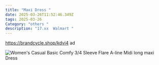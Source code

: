```yaml
---
title: "Maxi Dress "
date: 2025-03-26T11:52:46.349Z
tags: 2025-03-26
Category: "others "
description: "17.xx  Walmart "
---
```

https://brandcycle.shop/kdvi4  ad 

<!--StartFragment-->

![Women's Casual Basic Comfy 3/4 Sleeve Flare A-line Midi long maxi Dress](https://i5.walmartimages.com/seo/Women-s-Casual-Basic-Comfy-3-4-Sleeve-Flare-A-line-Midi-long-maxi-Dress_959c2c9d-1bab-466b-bc03-8ab46f586d37.4da1506ee43d49abafd85ff262ebbda5.jpeg?odnHeight=2000&odnWidth=2000&odnBg=FFFFFF)

<!--EndFragment-->